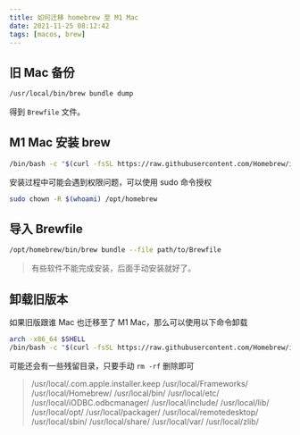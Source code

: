 ```yaml
---
title: 如何迁移 homebrew 至 M1 Mac
date: 2021-11-25 08:12:42
tags: [macos, brew]
---
```


## 旧 Mac 备份

```bash
/usr/local/bin/brew bundle dump 
```

得到 `Brewfile` 文件。

## M1 Mac 安装 brew

```bash
/bin/bash -c "$(curl -fsSL https://raw.githubusercontent.com/Homebrew/install/master/install.sh)"
```

安装过程中可能会遇到权限问题，可以使用 sudo 命令授权

```bash
sudo chown -R $(whoami) /opt/homebrew
```

## 导入 Brewfile

```bash
/opt/homebrew/bin/brew bundle --file path/to/Brewfile
```

> 有些软件不能完成安装，后面手动安装就好了。

## 卸载旧版本

如果旧版跟谁 Mac 也迁移至了 M1 Mac，那么可以使用以下命令卸载

```bash
arch -x86_64 $SHELL
/bin/bash -c "$(curl -fsSL https://raw.githubusercontent.com/Homebrew/install/master/uninstall.sh)"
```

可能还会有一些残留目录，只要手动 `rm -rf` 删除即可

> /usr/local/.com.apple.installer.keep
> /usr/local/Frameworks/
> /usr/local/Homebrew/
> /usr/local/bin/
> /usr/local/etc/
> /usr/local/iODBC.odbcmanager/
> /usr/local/include/
> /usr/local/lib/
> /usr/local/opt/
> /usr/local/packager/
> /usr/local/remotedesktop/
> /usr/local/sbin/
> /usr/local/share/
> /usr/local/var/
> /usr/local/zlib/
